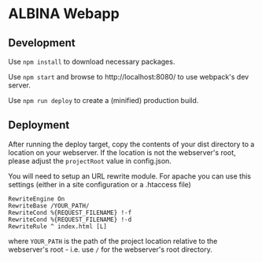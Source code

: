 # ALBINA Webapp

## Development
Use `npm install` to download necessary packages.

Use `npm start` and browse to http://localhost:8080/ to use webpack's dev server.

Use `npm run deploy` to create a (minified) production build.

## Deployment
After running the deploy target, copy the contents of your dist directory to
a location on your webserver. If the location is not the webserver's root,
please adjust the `projectRoot` value in config.json.

You will need to setup an URL rewrite module. For apache you can use this
settings (either in a site configuration or a .htaccess file)
```
RewriteEngine On
RewriteBase /YOUR_PATH/
RewriteCond %{REQUEST_FILENAME} !-f
RewriteCond %{REQUEST_FILENAME} !-d
RewriteRule ^ index.html [L]
```
where `YOUR_PATH` is the path of the project location relative to the webserver's
root - i.e. use `/` for the webserver's root directory.
